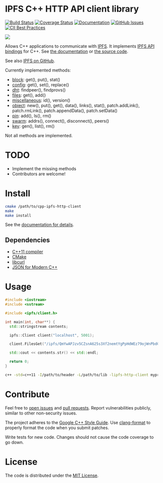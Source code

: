 # IPFS C++ HTTP API client library

[![Build Status](https://api.travis-ci.org/vasild/cpp-ipfs-http-client.svg?branch=master)](https://travis-ci.org/vasild/cpp-ipfs-http-client)
[![Coverage Status](https://coveralls.io/repos/github/vasild/cpp-ipfs-api/badge.svg?branch=master)](https://coveralls.io/github/vasild/cpp-ipfs-api?branch=master)
[![Documentation](https://img.shields.io/badge/docs-doxygen-blue.svg)](https://vasild.github.io/cpp-ipfs-http-client)
[![GitHub Issues](https://img.shields.io/github/issues/vasild/cpp-ipfs-http-client.svg)](http://github.com/vasild/cpp-ipfs-http-client/issues)
[![CII Best Practices](https://bestpractices.coreinfrastructure.org/projects/465/badge)](https://bestpractices.coreinfrastructure.org/projects/465)

![](https://ipfs.io/ipfs/QmQJ68PFMDdAsgCZvA1UVzzn18asVcf7HVvCDgpjiSCAse)

Allows C++ applications to communicate with [IPFS](https://ipfs.io).
It implements [IPFS API bindings](https://github.com/ipfs/interface-js-ipfs-core/blob/master/README.md#api) for C++.
See [the documentation](https://vasild.github.io/cpp-ipfs-http-client) or [the source code](https://github.com/vasild/cpp-ipfs-http-client).

See also [IPFS on GitHub](https://github.com/ipfs).

Currently implemented methods:

- [block](https://github.com/ipfs/interface-js-ipfs-core/blob/master/SPEC/BLOCK.md): get(), put(), stat()
- [config](https://github.com/ipfs/interface-js-ipfs-core/blob/master/SPEC/CONFIG.md): get(), set(), replace()
- [dht](https://github.com/ipfs/interface-js-ipfs-core/blob/master/SPEC/DHT.md): findpeer(), findprovs()
- [files](https://github.com/ipfs/interface-js-ipfs-core/blob/master/SPEC/FILES.md): get(), add()
- [miscellaneous](https://github.com/ipfs/interface-js-ipfs-core/blob/master/SPEC/MISCELLANEOUS.md): id(), version()
- [object](https://github.com/ipfs/interface-js-ipfs-core/blob/master/SPEC/OBJECT.md): new(), put(), get(), data(), links(), stat(), patch.addLink(), patch.rmLink(), patch.appendData(), patch.setData()
- [pin](https://github.com/ipfs/interface-js-ipfs-core/blob/master/SPEC/PIN.md): add(), ls(), rm()
- [swarm](https://github.com/ipfs/interface-js-ipfs-core/blob/master/SPEC/SWARM.md): addrs(), connect(), disconnect(), peers()
- [key](https://github.com/ipfs/interface-js-ipfs-core/blob/master/SPEC/KEY.md): gen(), list(), rm()

Not all methods are implemented.

# TODO

- Implement the missing methods
- Contributors are welcome!

# Install

```sh
cmake /path/to/cpp-ipfs-http-client
make
make install
```

See the [documentation for details](https://vasild.github.io/cpp-ipfs-http-client).

## Dependencies

- [C++11 compiler](https://github.com/nlohmann/json#supported-compilers)
- [CMake](http://cmake.org)
- [libcurl](https://curl.haxx.se/libcurl)
- [JSON for Modern C++](https://github.com/nlohmann/json)

# Usage

```cpp
#include <iostream>
#include <sstream>

#include <ipfs/client.h>

int main(int, char**) {
  std::stringstream contents;

  ipfs::Client client("localhost", 5001);

  client.FilesGet("/ipfs/QmYwAPJzv5CZsnA625s3Xf2nemtYgPpHdWEz79ojWnPbdG/readme", &contents);

  std::cout << contents.str() << std::endl;

  return 0;
}
```

```sh
c++ -std=c++11 -I/path/to/header -L/path/to/lib -lipfs-http-client myprog.cc -o myprog
```

# Contribute

Feel free to [open issues](https://github.com/vasild/cpp-ipfs-http-client/issues/new) and [pull requests](https://github.com/vasild/cpp-ipfs-http-client/compare).
Report vulnerabilities publicly, similar to other non-security issues.

The project adheres to the [Google C++ Style Guide](https://google.github.io/styleguide/cppguide.html). Use [clang-format](http://clang.llvm.org/docs/ClangFormat.html) to properly format the code when you submit patches.

Write tests for new code. Changes should not cause the code coverage to go down.

# License

The code is distributed under the [MIT License](http://opensource.org/licenses/MIT).

